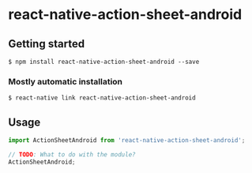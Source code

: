 # react-native-action-sheet-android

## Getting started

`$ npm install react-native-action-sheet-android --save`

### Mostly automatic installation

`$ react-native link react-native-action-sheet-android`

## Usage
```javascript
import ActionSheetAndroid from 'react-native-action-sheet-android';

// TODO: What to do with the module?
ActionSheetAndroid;
```
